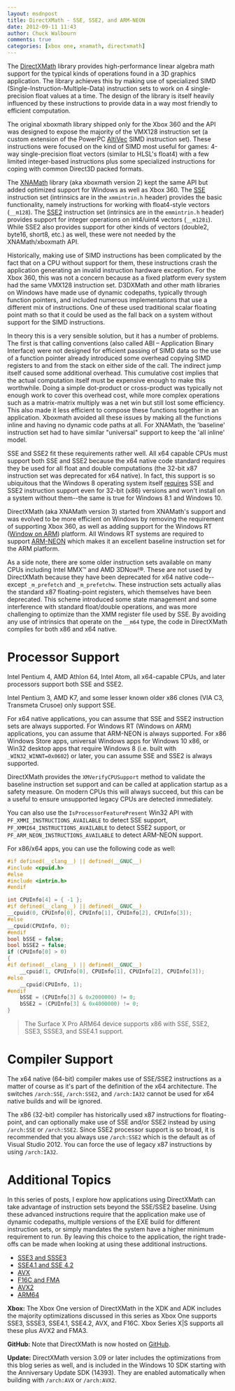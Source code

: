 ```yaml
---
layout: msdnpost
title: DirectXMath - SSE, SSE2, and ARM-NEON
date: 2012-09-11 11:43
author: Chuck Walbourn
comments: true
categories: [xbox one, xnamath, directxmath]
---
```

The <a href="https://walbourn.github.io/introducing-directxmath/">DirectXMath</a> library provides high-performance linear algebra math support for the typical kinds of operations found in a 3D graphics application. The library achieves this by making use of specialized SIMD (Single-Instruction-Multiple-Data) instruction sets to work on 4 single-precision float values at a time. The design of the library is itself heavily influenced by these instructions to provide data in a way most friendly to efficient computation.
<!--more-->

The original xboxmath library shipped only for the Xbox 360 and the API was designed to expose the majority of the VMX128 instruction set (a custom extension of the PowerPC <a href="http://en.wikipedia.org/wiki/AltiVec">AltiVec</a> SIMD instruction set). These instructions were focused on the kind of SIMD most useful for games: 4-way single-precision float vectors (similar to HLSL's float4) with a few limited integer-based instructions plus some specialized instructions for coping with common Direct3D packed formats.

The <a href="https://walbourn.github.io/a-little-love-for-xnamath/">XNAMath</a> library (aka xboxmath version 2) kept the same API but added optimized support for Windows as well as Xbox 360. The <a href="http://en.wikipedia.org/wiki/Streaming_SIMD_Extensions">SSE</a> instruction set (intrinsics are in the <code>xmmintrin.h</code> header) provides the basic functionality, namely instructions for working with float4-style vectors (``__m128``). The <a href="http://en.wikipedia.org/wiki/SSE2">SSE2</a> instruction set (intrinsics are in the <code>emmintrin.h</code> header) provides support for integer operations on int4/uint4 vectors (``__m128i``). While SSE2 also provides support for other kinds of vectors (double2, byte16, short8, etc.) as well, these were not needed by the XNAMath/xboxmath API.

Historically, making use of SIMD instructions has been complicated by the fact that on a CPU without support for them, these instructions crash the application generating an invalid instruction hardware exception. For the Xbox 360, this was not a concern because as a fixed platform every system had the same VMX128 instruction set. D3DXMath and other math libraries on Windows have made use of dynamic codepaths, typically through function pointers, and included numerous implementations that use a different mix of instructions. One of these used traditional scalar floating point math so that it could be used as the fall back on a system without support for the SIMD instructions.

In theory this is a very sensible solution, but it has a number of problems. The first is that calling conventions (also called ABI – Application Binary Interface) were not designed for efficient passing of SIMD data so the use of a function pointer already introduced some overhead copying SIMD registers to and from the stack on either side of the call. The indirect jump itself caused some additional overhead. This cumulative cost implies that the actual computation itself must be expensive enough to make this worthwhile. Doing a simple dot-product or cross-product was typically not enough work to cover this overhead cost, while more complex operations such as a matrix-matrix multiply was a net win but still lost some efficiency. This also made it less efficient to compose these functions together in an application. Xboxmath avoided all these issues by making all the functions inline and having no dynamic code paths at all. For XNAMath, the 'baseline' instruction set had to have similar "universal" support to keep the 'all inline' model.

SSE and SSE2 fit these requirements rather well. All x64 capable CPUs must support both SSE and SSE2 because the x64 native code standard requires they be used for all float and double computations (the 32-bit x87 instruction set was deprecated for x64 native). In fact, this support is so ubiquitous that the Windows 8 operating system itself <a href="http://windows.microsoft.com/en-US/windows-8/what-is-pae-nx-sse2">requires</a> SSE and SSE2 instruction support even for 32-bit (x86) versions and won't install on a system without them--the same is true for Windows 8.1 and Windows 10.

DirectXMath (aka XNAMath version 3) started from XNAMath's support and was evolved to be more efficient on Windows by removing the requirement of supporting Xbox 360, as well as adding support for the Windows RT (<a href="https://channel9.msdn.com/posts/Building-Windows-for-the-ARM-processor-architecture">Window on ARM</a>) platform. All Windows RT systems are required to support <a href="http://en.wikipedia.org/wiki/ARM_architecture">ARM-NEON</a> which makes it an excellent baseline instruction set for the ARM platform.

As a side note, there are some older instruction sets available on many CPUs including Intel MMX™ and AMD 3DNow!&reg;. These are not used by DirectXMath because they have been deprecated for x64 native code--except ``_m_prefetch`` and ``_m_prefetchw``. These instruction sets actually alias the standard x87 floating-point registers, which themselves have been deprecated. This scheme introduced some state management and some interference with standard float/double operations, and was more challenging to optimize than the XMM register file used by SSE. By avoiding any use of intrinsics that operate on the ``__m64`` type, the code in DirectXMath compiles for both x86 and x64 native.

<h1>Processor Support</h1>

Intel Pentium 4, AMD Athlon 64, Intel Atom, all x64-capable CPUs, and later processors support both SSE and SSE2.

Intel Pentium 3, AMD K7, and some lesser known older x86 clones (VIA C3, Transmeta Crusoe) only support SSE.

For x64 native applications, you can assume that SSE and SSE2 instruction sets are always supported. For Windows RT (Windows on ARM) applications, you can assume that ARM-NEON is always supported. For x86 Windows Store apps, universal Windows apps for Windows 10 x86, or Win32 desktop apps that require Windows 8 (i.e. built with ``_WIN32_WINNT=0x0602``) or later, you can assume SSE and SSE2 is always supported.

DirectXMath provides the <code>XMVerifyCPUSupport</code> method to validate the baseline instruction set support and can be called at application startup as a safety measure. On modern CPUs this will always succeed, but this can be a useful to ensure unsupported legacy CPUs are detected immediately.

You can also use the <code>IsProcessorFeaturePresent</code> Win32 API with <code>PF_XMMI_INSTRUCTIONS_AVAILABLE</code> to detect SSE support, <code>PF_XMMI64_INSTRUCTIONS_AVAILABLE</code> to detect SSE2 support, or <code>PF_ARM_NEON_INSTRUCTIONS_AVAILABLE</code> to detect ARM-NEON support.

For x86/x64 apps, you can use the following code as well:

```cpp
#if defined(__clang__) || defined(__GNUC__)
#include <cpuid.h>
#else
#include <intrin.h>
#endif

int CPUInfo[4] = { -1 };
#if defined(__clang__) || defined(__GNUC__)
__cpuid(0, CPUInfo[0], CPUInfo[1], CPUInfo[2], CPUInfo[3]);
#else
__cpuid(CPUInfo, 0);
#endif
bool bSSE = false;
bool bSSE2 = false;
if (CPUInfo[0] > 0)
{
#if defined(__clang__) || defined(__GNUC__)
    __cpuid(1, CPUInfo[0], CPUInfo[1], CPUInfo[2], CPUInfo[3]);
#else
    __cpuid(CPUInfo, 1);
#endif
    bSSE = (CPUInfo[3] & 0x2000000) != 0;
    bSSE2 = (CPUInfo[3] & 0x4000000) != 0;
}
```

> The Surface X Pro ARM64 device supports x86 with SSE, SSE2, SSE3, SSSE3, and SSE4.1 support.

<h1>Compiler Support</h1>

The x64 native (64-bit) compiler makes use of SSE/SSE2 instructions as a matter of course as it's part of the definition of the x64 architecture. The switches <code>/arch:SSE</code>, <code>/arch:SSE2</code>, and <code>/arch:IA32</code> cannot be used for x64 native builds and will be ignored.

The x86 (32-bit) compiler has historically used x87 instructions for floating-point, and can optionally make use of SSE and/or SSE2 instead by using <code>/arch:SSE</code> or <code>/arch:SSE2</code>. Since SSE2 processor support is so broad, it is recommended that you always use <code>/arch:SSE2</code> which is the default as of Visual Studio 2012. You can force the use of legacy x87 instructions by using <code>/arch:IA32</code>.

<h1>Additional Topics</h1>

In this series of posts, I explore how applications using DirectXMath can take advantage of instruction sets beyond the SSE/SSE2 baseline. Using these advanced instructions require that the application make use of dynamic codepaths, multiple versions of the EXE build for different instruction sets, or simply mandates the system have a higher minimum requirement to run. By leaving this choice to the application, the right trade-offs can be made when looking at using these additional instructions.

<ul>
 	<li><a href="https://walbourn.github.io/directxmath-sse3-and-ssse3/">SSE3 and SSSE3</a></li>
 	<li><a href="https://walbourn.github.io/directxmath-sse4-1-and-sse4-2/">SSE4.1 and SSE 4.2</a></li>
 	<li><a href="https://walbourn.github.io/directxmath-avx/">AVX</a></li>
 	<li><a href="https://walbourn.github.io/directxmath-f16c-and-fma/">F16C and FMA</a></li>
 	<li><a href="https://walbourn.github.io/directxmath-avx2/">AVX2</a></li>
 	<li><a href="https://walbourn.github.io/directxmath-arm64/">ARM64</a></li>
</ul>

<strong>Xbox:</strong> The Xbox One version of DirectXMath in the XDK and ADK includes the majority optimizations discussed in this series as Xbox One supports SSE3, SSSE3, SSE4.1, SSE4.2, AVX, and F16C. Xbox Series X\|S supports all these plus AVX2 and FMA3.

<strong>GitHub:</strong> Note that DirectXMath is now hosted on <a href="https://github.com/Microsoft/DirectXMath">GitHub</a>.

<strong>Update:</strong> DirectXMath version 3.09 or later includes the optimizations from this blog series as well, and is included in the Windows 10 SDK starting with the Anniversary Update SDK (14393). They are enabled automatically when building with ``/arch:AVX`` or ``/arch:AVX2``.
